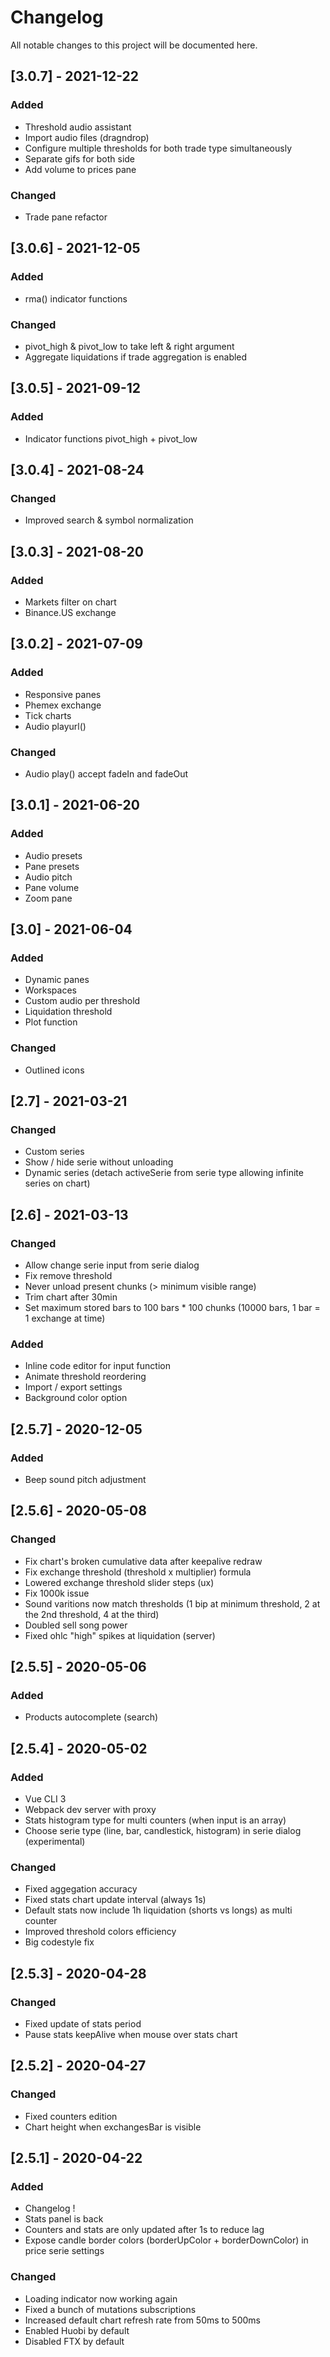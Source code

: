 # Changelog

All notable changes to this project will be documented here.

## [3.0.7] - 2021-12-22
### Added
- Threshold audio assistant
- Import audio files (dragndrop)
- Configure multiple thresholds for both trade type simultaneously
- Separate gifs for both side
- Add volume to prices pane

### Changed
- Trade pane refactor

## [3.0.6] - 2021-12-05

### Added
- rma() indicator functions 

### Changed
- pivot_high & pivot_low to take left & right argument
- Aggregate liquidations if trade aggregation is enabled

## [3.0.5] - 2021-09-12

### Added
- Indicator functions pivot_high + pivot_low

## [3.0.4] - 2021-08-24

### Changed
- Improved search & symbol normalization


## [3.0.3] - 2021-08-20

### Added
- Markets filter on chart
- Binance.US exchange

## [3.0.2] - 2021-07-09

### Added
- Responsive panes
- Phemex exchange
- Tick charts
- Audio playurl()

### Changed
- Audio play() accept fadeIn and fadeOut

## [3.0.1] - 2021-06-20

### Added
- Audio presets
- Pane presets
- Audio pitch
- Pane volume
- Zoom pane

## [3.0] - 2021-06-04

### Added
- Dynamic panes
- Workspaces
- Custom audio per threshold
- Liquidation threshold
- Plot function

### Changed
- Outlined icons

## [2.7] - 2021-03-21

### Changed
- Custom series
- Show / hide serie without unloading
- Dynamic series (detach activeSerie from serie type allowing infinite series on chart)

## [2.6] - 2021-03-13

### Changed

- Allow change serie input from serie dialog
- Fix remove threshold
- Never unload present chunks (> minimum visible range)
- Trim chart after 30min
- Set maximum stored bars to 100 bars * 100 chunks (10000 bars, 1 bar = 1 exchange at time)

### Added

- Inline code editor for input function
- Animate threshold reordering
- Import / export settings
- Background color option

## [2.5.7] - 2020-12-05

### Added

- Beep sound pitch adjustment

## [2.5.6] - 2020-05-08

### Changed

- Fix chart's broken cumulative data after keepalive redraw
- Fix exchange threshold (threshold x multiplier) formula
- Lowered exchange threshold slider steps (ux)
- Fix 1000k issue
- Sound varitions now match thresholds (1 bip at minimum threshold, 2 at the 2nd threshold, 4 at the third)
- Doubled sell song power
- Fixed ohlc "high" spikes at liquidation (server)

## [2.5.5] - 2020-05-06

### Added

- Products autocomplete (search)

## [2.5.4] - 2020-05-02

### Added

- Vue CLI 3
- Webpack dev server with proxy
- Stats histogram type for multi counters (when input is an array)
- Choose serie type (line, bar, candlestick, histogram) in serie dialog (experimental)

### Changed

- Fixed aggegation accuracy
- Fixed stats chart update interval (always 1s)
- Default stats now include 1h liquidation (shorts vs longs) as multi counter
- Improved threshold colors efficiency
- Big codestyle fix

## [2.5.3] - 2020-04-28

### Changed

- Fixed update of stats period
- Pause stats keepAlive when mouse over stats chart

## [2.5.2] - 2020-04-27

### Changed

- Fixed counters edition
- Chart height when exchangesBar is visible

## [2.5.1] - 2020-04-22

### Added

- Changelog !
- Stats panel is back
- Counters and stats are only updated after 1s to reduce lag
- Expose candle border colors (borderUpColor + borderDownColor) in price serie settings

### Changed

- Loading indicator now working again
- Fixed a bunch of mutations subscriptions
- Increased default chart refresh rate from 50ms to 500ms
- Enabled Huobi by default
- Disabled FTX by default
